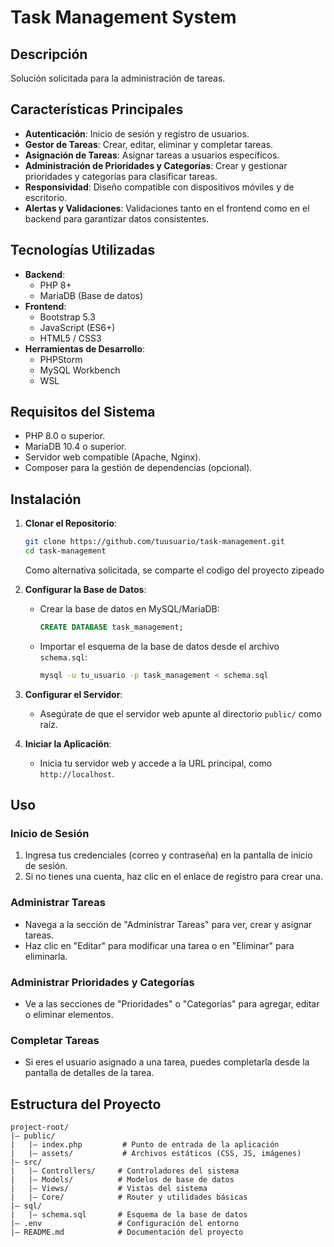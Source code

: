 # Task Management System

## Descripción
Solución solicitada para la administración de tareas.


## Características Principales
- **Autenticación**: Inicio de sesión y registro de usuarios.
- **Gestor de Tareas**: Crear, editar, eliminar y completar tareas.
- **Asignación de Tareas**: Asignar tareas a usuarios específicos.
- **Administración de Prioridades y Categorías**: Crear y gestionar prioridades y categorías para clasificar tareas.
- **Responsividad**: Diseño compatible con dispositivos móviles y de escritorio.
- **Alertas y Validaciones**: Validaciones tanto en el frontend como en el backend para garantizar datos consistentes.

## Tecnologías Utilizadas

- **Backend**:
  - PHP 8+
  - MariaDB (Base de datos)
- **Frontend**:
  - Bootstrap 5.3
  - JavaScript (ES6+)
  - HTML5 / CSS3
- **Herramientas de Desarrollo**:
  - PHPStorm
  - MySQL Workbench
  - WSL

## Requisitos del Sistema
- PHP 8.0 o superior.
- MariaDB 10.4 o superior.
- Servidor web compatible (Apache, Nginx).
- Composer para la gestión de dependencias (opcional).

## Instalación

1. **Clonar el Repositorio**:
   ```bash
   git clone https://github.com/tuusuario/task-management.git
   cd task-management
   ```
   Como alternativa solicitada, se comparte el codigo del proyecto zipeado


2. **Configurar la Base de Datos**:
   - Crear la base de datos en MySQL/MariaDB:
     ```sql
     CREATE DATABASE task_management;
     ```
   - Importar el esquema de la base de datos desde el archivo `schema.sql`:
     ```bash
     mysql -u tu_usuario -p task_management < schema.sql
     ```

3. **Configurar el Servidor**:
   - Asegúrate de que el servidor web apunte al directorio `public/` como raíz.

4. **Iniciar la Aplicación**:
   - Inicia tu servidor web y accede a la URL principal, como `http://localhost`.

## Uso

### Inicio de Sesión
1. Ingresa tus credenciales (correo y contraseña) en la pantalla de inicio de sesión.
2. Si no tienes una cuenta, haz clic en el enlace de registro para crear una.

### Administrar Tareas
- Navega a la sección de "Administrar Tareas" para ver, crear y asignar tareas.
- Haz clic en "Editar" para modificar una tarea o en "Eliminar" para eliminarla.

### Administrar Prioridades y Categorías
- Ve a las secciones de "Prioridades" o "Categorías" para agregar, editar o eliminar elementos.

### Completar Tareas
- Si eres el usuario asignado a una tarea, puedes completarla desde la pantalla de detalles de la tarea.

## Estructura del Proyecto

```
project-root/
|— public/
|   |— index.php         # Punto de entrada de la aplicación
|   |— assets/           # Archivos estáticos (CSS, JS, imágenes)
|— src/
|   |— Controllers/     # Controladores del sistema
|   |— Models/          # Modelos de base de datos
|   |— Views/           # Vistas del sistema
|   |— Core/            # Router y utilidades básicas
|— sql/
|   |— schema.sql       # Esquema de la base de datos
|— .env                 # Configuración del entorno
|— README.md            # Documentación del proyecto
```


